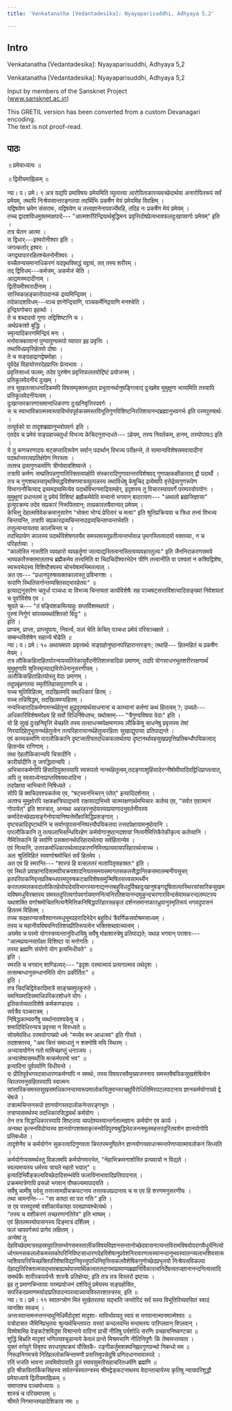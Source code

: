 ```yaml
---
title: 'Venkatanatha [Vedantadesika]: Nyayaparisuddhi, Adhyaya 5,2'

---
```

## Intro
  
  
  
  
 Venkatanatha [Vedantadesika]: Nyayaparisuddhi, Adhyaya 5,2   
  
  
  
  
Venkatanatha [Vedantadesika]: Nyayaparisuddhi, Adhyaya 5,2  
  
  
Input by members of the Sansknet Project  
(www.sansknet.ac.in)  
  
  
  
This GRETIL version has been converted from a custom Devanagari encoding.  
The text is not proof-read.  
  
  
  
  
  


## पाठः
  
  
  
  
  
  
  
  
  
  
॥  प्रमेयाध्यायः  ॥  
  
॥  द्वितीयमाह्निकम्  ॥  
  
न्या। प। प्रमे। ९ अत्र यद्यपि प्रमाविषयः प्रमेयमिति व्युत्पत्त्या आरोपिताकारव्यवच्छेदार्थया अनारोपितरूपं सर्वं प्रमेयम्, तथापि निःश्रेयसान्तरङ्गतया तदर्थिभिः प्रकर्षेण मेयं प्रमेयमिह विवक्षिम् ।  
यद्विषयेण भ्रमेण संसरामः, यद्विषयेण च तत्त्वज्ञानेनापवर्ज्येमहि, तदिह नः प्रकर्षेण मेयं प्रमेयम् ।  
तच्च द्वादशविधमुक्तमाक्षपादे--- "आत्मशरीरेन्द्रियार्थबुद्धिमनः प्रवृत्तिदोषप्रेत्यभावफलदुःखापवर्गाः प्रमेयम्" इति ।  
तत्र चेतन आत्मा ।  
स द्विधार्---इश्वरोनीश्वर इति ।  
जगत्कर्तार् इश्वरः ।  
जगद्व्यापाररहितश्चेतनोनीश्वरः ।  
यच्चैतन्यसमानाधिकरणं यदपृथक्सिद्धं यद्द्रव्यं, तत् तस्य शरीरम् ।  
तद् द्विविधम्---कर्मजम्, अकर्मजं चेति ।  
आद्यमस्मदादीनाम् ।  
द्वितीयमीश्वरादीनाम् ।  
सात्त्विकाहङ्कारोपादानकं द्रव्यमिन्द्रियम् ।  
तदेकादशविधम्---पञ्च ज्ञानेन्द्रियाणि, पञ्चकर्मेनिद्रयाणि मनश्चेति ।  
इन्द्रियगोचरा इहार्थाः ।  
ते च शब्दादयो गुणाः तद्विशिष्टानि च ।  
अर्थप्रकाशो बुद्धिः ।  
स्मृत्यादिकरणमिन्द्रियं मनः ।  
मनोवाक्कायानां पुण्यापुण्यरूपो व्यापार इह प्रवृत्तिः ।  
तथाविधप्रवृत्तिहेतवो दोषाः ।  
ते च सङ्ग्रहाद्रागद्वेषमोहाः ।  
पूर्वदेहं विहायोत्तरदेहप्राप्तिः प्रेत्यभावः ।  
प्रवृत्तिसाध्यं फलम्; तदेव पुरुषेण प्रवृत्तिफलतयोद्दिष्टं प्रयोजनम् ।  
प्रतिकूलवेदनीयं दुःखम् ।  
तत्र सुखतत्साधनादिकमपि विषसम्पृक्तमधुवत् प्रभूतानर्थानुषङ्गित्वाद् दुःखमेव मुमुक्षुणा भाव्यमिति तस्यापि प्रतिकूलवेदनीयत्वम् ।  
दुःखान्तरकारणासमानाधिकरणा दुःखनिवृत्तिरपवर्गः ।  
स च स्वाभाविकात्मस्वरूपाविर्भावपूर्वकसमस्तविभूतिगुणविशिष्टनिरतिशयानन्दब्रह्मानुभवगर्भः इति परमपुरुषार्थः ।  
तत्पूर्वको वा तादृशब्रह्मानुभवोपवर्गः इति ।  
एतदेव च प्रमेयं सङ्ग्रहाच्चतुर्धा विभज्य केचिदनुसन्दधते--- ऽहेयम्, तस्य निवर्तकम्, हानम्, तस्योपायःऽ इति ।  
ये तु कणचरणादयः षट्सप्तादिरूपेण सर्वान् पदार्थान् विभज्य परीक्षन्ते, ते सामान्यविशेषसमवायादीनां पदार्थान्तरत्वप्रतिक्षेपेण निरस्ताः ।  
ततश्च द्रव्यगुणकर्माणि त्रीण्येवावशिष्यन्ते ।  
तत्रापि कर्मणः सम्प्रतिपन्नगुणातिरिक्तत्वपक्षेपि संस्कारादिगुणावान्तरविशेषवद् गुणपक्षकक्षीकारात् द्वौ पदार्थौ ।  
तत्र च गुणशब्दस्यापृथक्सिद्धविशेषणमात्रव्युत्पन्नस्य तथाविधेषु केषुचिद् द्रव्येष्वपि वृत्तेर्द्रव्यगुणरूपेण विभागानौचित्याद् द्रव्यमद्रव्यमित्येव पदार्थविभागमाद्रियामहेर्, इदृशस्य तु विचारस्यापवर्गे परम्परयोपयोगः ।  
मुमुक्षूणां प्रधानतमं तु प्रमेयं विशिष्टं ब्रह्मैकमेवेति मन्वानो भगवान् बादरायणः--- "अथातो ब्रह्मजिज्ञासा" इत्युपक्रम्य तदेव सप्रकारं निरूपितवान्; तत्प्रकारतयैवान्यत् प्रमेयम् ।  
केचित्तु देहात्मविवेकक्रमानुसारेण "भोक्ता भोग्यं प्रेरितारं च मत्वा" इति श्रुतिप्रक्रियया च त्रिधा तत्त्वं विभज्य चिन्तयन्ति, तत्रापि सप्रकारद्रव्यचिन्तनादद्रव्यचिन्ताप्यन्तर्भवति ।  
तत्तुल्यन्यायतया कालचिन्ता च ।  
तदभिप्रायेण कालस्य पदार्थविशेषणतयैव समस्तवस्तुप्रतीत्यन्तर्भावान्न पृथगस्तित्वादयो वक्तव्याः, न च परिहर्तव्याः ।  
"कालोस्ति नास्तीति व्यवहारो व्यवहर्तॄणां जात्याद्यस्तित्वनास्तित्वव्यवहारतुल्यः" इति जैननिराकरणसमये भाष्यकारैरुक्तमाततश्च ब्रह्मैकमेव तत्त्वमिति वा चिदचिदीश्वरभेदेन त्रीणि तत्त्वानीति वा पश्यतां न कश्विद्विशेषः, स्वरूपभेदस्य विशिष्टैक्यस्य चोभयेषामभिमतत्वात् ।  
अत एव--- "प्रधानपुरुषव्यक्तकालास्तु प्रविभागशः ।  
रूपाणि स्थितिसर्गान्तव्यक्तिसद्भावहेतवः" ॥  
इत्याद्यनुसारेण चतुर्धा पञ्चधा वा विभज्य चिन्तयतां कार्यविशेषैः सह पञ्चषट्सप्तविंशत्यादिसङ्ख्यां निवेशयतां च पूर्वाविशेष एव ।  
श्रूयते च--- "तं षङ्विंशकमित्याहुः सप्तविंशमथापरे ।  
पुरुषं निर्गुणं सांरव्यमथर्वशिरसो विदुः" ॥  
इति ।  
प्राप्यम्, प्राप्ता, प्राप्त्युपायः, निवर्त्यं, फलं चेति केचित् पञ्चधा प्रमेयं परिसञ्चक्षते ।  
सम्बन्धविशेषेण सहान्ये षोढेति ॥  
न्या। प। प्रमे। १० अथायमपरः प्रवृत्त्यर्थः सङ्ग्रहोनुष्ठानपरिहारान्तरङ्गः; तथाहि--- हितमहितं च प्रकर्षेण मेयम् ।  
तत्र लौकिकहिताहितयोरन्वयव्यतिरेकायुर्वेदनीतिशास्त्रादिकं प्रमाणम्; तदपि योगसाधनभूतशरीररक्षणार्थं मुमुक्षुणापि श्रुतिस्मृत्याद्यविरोधेनानुसरणीयम् ।  
अलौकिकहिताहितयोस्तु वेदाः प्रमाणम् ।  
तदुपबृंहणतया स्मृतीतिहासपुराणानि च ।  
यच्च श्रुतिविहितम्, तदखिलमपि यथाधिकारं हितम् ।  
यच्च तन्निषिद्धम्, तदखिलमप्यहितम् ।  
नन्वभिचारादिकर्मणामनर्थहेतूनां क्षुद्रपुरुषार्थसाधनानां च काम्यानां कर्मणां कथं हितत्वम् ?; उच्यते---अधिकारिविशेषमपेक्ष्य हि सर्वो विधिर्निषेधश्च; यथोक्तम्--- "त्रैगुण्यविषया वेदाः" इति ।  
यो हि सुखं दुःखनिवृत्तिं चेच्छति तस्य तत्साधनमपेक्षमाणस्य लौकिकेषु साधनेषु प्रवृत्तस्य तेषां निरयादिहेतुभूतानर्थहेतुत्वेन तत्परिहारायानर्थहेतुत्वरहिताः सुखाद्युपायाः प्रतिपाद्यन्ते ।  
एवं काम्यकर्माणि पारलौकिकानि दृष्टजातीयतदधिकफलार्थतया दृष्टानर्थावहसुखप्रवृत्तिप्रतिबन्धौपयिकत्वाद् हितान्येव रागिणाम् ।  
तथा ऐहलौकिकान्यपि चित्रादीनि ।  
कारीर्यादीनि तु जगद्धितान्यपि ।  
अभिचारकर्मणोपि हिंसादियुक्तस्यापि स्वरूपतो नानर्थहेतुत्वम्,तदङ्गपशुहिंसादेरग्नीषोमीयादिवद्विधिप्राप्तत्वात्, अपि तु स्वसाध्येनाप्राप्तविषयवधादिना ।  
तदपेक्षया चाभिचारो निषिध्यते ।  
सोपि हि क्वचिदवश्यकर्तव्य एव, "षट्स्वनभिचरन् पतेत्" इत्यादिदर्शनात् ।  
अतश्च मुमुक्षोरपि रक्षकक्षत्रियाद्यभावे राक्षसाद्यभिभवे चात्मरक्षणार्थमभिचारः कर्तव्य एव, "सर्वत एवात्मानं गोपायेत्" इति शास्त्रात्, अन्यथा अहरहरनुष्ठेयस्याप्रयाणादनुवर्तनीयस्य कर्मादेरुच्छेदप्रसङ्गेनोपायानिष्पत्तेर्मोक्षासिद्धिप्रसङ्गात् ।  
वृष्ट्यन्नादिदृष्टार्थानि च सर्वाण्युपासननिष्पत्त्यौपयिकतया तत्तदपेक्षायामनुष्ठेयानि ।  
पारलौकिकानि तु तत्फलाभिसन्धिविरहेण कर्मयोगानुष्ठानदशायां नित्यनैमित्तिकैरेकीकृत्य कर्तव्यानि ।  
नैमित्तिकानि हि सर्वाणि प्रसक्तानर्थपरिहारार्थतया सर्वहितान्येव ।  
एवं नित्यानि, उत्तरकर्माधिकारार्थत्वादकरणनिमित्तप्रत्यवायपरिहारार्थत्वाच्च ।  
अतः श्रुतिविहितं स्ववर्णाश्रमोचितं सर्वं हितमेव ।  
अत एव हि स्मरन्ति--- "शास्त्रं हि वत्सलतरं मातापितृसहस्रतः" इति ।  
एवं स्थिते प्रवाहानादिसामग्रीचक्रवशादनियतसमयसमागतसकलसैद्धान्तिकसमालम्बनीयसुचर् इतपरिपाकनिवृत्तप्रतिबन्धपरमपुरुषकटाक्षविशेषसमुन्मिषितसत्त्वसामर्थ्येन करतलामलकवदालोकितहेयोपादेयविभागस्यानाद्यनन्तबहुविधदुर्विषहदुःखानुषङ्गदूषिताल्पास्थिरसांसारिकसुखमयविषमधुविरक्तस्य समस्तदुरितवर्गापवर्गायमाणनित्यनिरतिशयानन्दमुकुन्दचरणारविन्दसेवामकरन्दलम्पटस्य यथाशक्ति वर्णाश्रमोचितनित्यनैमित्तिकनिषिद्धपरिहारसहकृतं दर्शनसमानाकारध्रुवानुस्मृतिरूपं भगवदुपासनं हिततमं विहितम् ।  
तच्च सदक्षरन्यासवैश्वानरमधुभूमदहरादिभेदेन बहुविधं त्रैवर्णिकसर्वाश्रमसाध्यम् ।  
तस्य च महानीयविषयनिरतिशयप्रीतिरूपत्वेन भक्तिशब्दवाच्यत्वम् ।  
अयमेव च परमो योगस्त्रय्यन्तानुविधायिषु सर्वेषु मोक्षशास्त्रेषु प्रतिपाद्यते; यथाह भगवान् पराशरः--- "आत्मप्रयत्नसापेक्षा विशिष्टा या मनोगतिः ।  
तस्या ब्रह्मणि संयोगो योग इत्यभिधीयते" ॥  
इति ।  
स्मरति च भगवान् शाण्डिल्यर्ः--- "इदृशः परमात्मायं प्रत्यगात्माव तथेदृशः ।  
तत्सम्बन्धानुसन्धानमिति योगः प्रकीर्तितः" ॥  
इति ।  
तत्र चिदचिद्विवेकादिमात्रे साङ्ख्यमुपकुरुते ।  
यमनियमादिसमाधिपरिकरशोधने योगः ।  
इतिकर्तव्यताविशेषे कर्मकाण्डादयः ।  
सर्वत्रैव पञ्चरात्रम् ।  
निषिद्धकाम्यवर्गेषु व्यर्थानावश्यकेषु च ।  
शमादिविधिरन्यत्र प्रवृत्त्या न विरुध्यते ॥  
सोयमेवंविधः परमयोगाख्यो धर्मः "मय्येव मन आधत्स्व" इति गीयते ।  
तदशक्तस्य, "अथ चित्तं समाधातुं न शक्नोषि मयि स्थिरम् ।  
अभ्यासयोगेन गतो मामिच्छाप्तुं धनञ्जय ।  
अभ्यासेष्वसमर्थोसि मत्कर्मपरमो भव" ॥  
इत्यादिना पूर्वपर्वाणि विधीयन्ते ।  
यः प्रीतिपूर्वभगवदसाधारणकर्मण्यपि न समर्थः, तस्य विषयरसवैमुख्यजननाय समस्तवैषयिकसुखशेषित्वेन चिरतरमनुसंहितस्यापि स्वात्मनः सांसारिकसमस्तसुखसमधिकानन्दस्वरूपमालोकयितुमान्तरचक्षुर्विरोधितिमिरपटलपाटनाय ज्ञानकर्मयोगाख्ये द्वे भेषजे ।  
तत्रात्मचिन्तनरूपो ज्ञानयोगस्तदालोकनेन्तरङ्गभूतः ।  
तत्राप्यसमर्थस्य तदधिकारसिद्ध्यर्थं कर्मयोगः ।  
तेन तत्र सिद्धाधिकारस्यापि शिष्टतया व्यपदेश्यस्यान्तर्गतात्मज्ञानः कर्मयोग एव कार्यः ।  
अन्यथा कृत्स्नविदोप्यस्य ज्ञानयोगाशक्ताकृत्स्नवेदिपुरुषबुद्धिभेदजननमूलमहत्तरदुरितवशेन ज्ञानयोगोपि प्रतिबध्येत ।  
तादृशेनैव च कर्मयोगेन सुकरत्वादिगुणवता चिरतरमनुष्ठितेन ज्ञानयोगव्यवधानमन्तरेणाप्यात्मावलोकनं सिध्यति ।  
कर्मयोगेप्यसमर्थस्तु विकलमपि कर्मयोगमारभेत, "नेहाभिक्रमनाशोस्ति प्रत्यवायो न विद्यते ।  
स्वल्पमप्यस्य धर्मस्य त्रायते महतो भयात्" ॥  
इत्यादिभिर्वैङ्कल्यविच्छेदादिसम्भवेपि फलाविनाभावादिप्रतिपादनात् ।  
प्रक्रममात्रेणापि प्रसन्नो भगवान् पौष्कल्यमापादयति ।  
सर्वेषु चामीषु पर्वसु तत्तत्सामग्रीचक्रघटनाय तत्तत्फलप्रदानाय च स एव हि शरणमनुसरणीयः ।  
तथा चामनन्ति--- "सा काष्ठा सा परा गतिः" इति ।  
स एव परमपुरुषो वशीकार्यकाष्ठा परमप्राप्यश्चेत्यर्थः ।  
"तस्य च वशीकरणं तच्छरणागतिरेव" इति भाष्यम् ।  
एवं हिततमस्योपासनस्य दिङ्मात्रं दर्शितम् ।  
फलं चापवर्गरूपं प्रागेव लक्षितम् ।  
अन्येषां तु देहविच्छेदमात्रसहस्रयुवतिसम्भोगसमस्तालीकविषयविज्ञानसन्तानोच्छेदवासनात्यन्तविरामविषयोपरागवैधुर्यनित्योर्ध्वगमनसकललोकमस्तकोपरिनिविष्टसाधारणदेहविशेषानुप्रवेशनिरावरणत्वस्वानन्दानुभवस्वातन्त्र्यलाभशिवसारूप्यशिवापत्तिचिच्छक्तिपरिशेषाविद्यानिवृत्त्युपाधिनिवृत्तिसकलवैशेषिकगुणोच्छेदप्रभृतयो निःश्रेयसविकल्पा देहाद्यतिरिक्तात्मसद्भावबाह्यार्थपारमार्थिकत्वतत्तदागमाप्रामाण्यब्रह्मनिर्विकारत्वनिर्देषत्वतज्ज्ञानानन्दनित्यत्वादिसमर्थकैः शारीरकपर्यन्तैः शास्त्रैः प्रतिक्षेप्या; इति तत्र तत्र विस्तरो द्रष्टव्यः ।  
इह तु प्रमाणचिन्तायाः परमप्रयोजनं दर्शयितुं प्रमेयस्य सङ्ग्रहोक्तिः, सपरिकरप्रमाणमर्यादाप्रतिपादनपरत्वान्न्यायविस्तरशास्त्रस्य, इति ॥  
न्या। प। प्रमे। ११ स्वातन्त्र्येण मितं सुखेतरतया यद्भाति जन्तोरिदं सर्वं यस्य विभूतिरिव्यवसितं स्वादं व्यनक्ति स्वकम् ।  
अन्तःस्वान्तमनन्तनन्दथुनिधिर्मेदोदृशां मादृशा- माविर्भावयतु स्वयं स भगवानात्मानमात्मेश्वरः ॥  
यत्रोदासत जैमिनिप्रभृतयः श्रुत्यर्थचिन्तापराः यस्यां कन्दलयन्ति मन्दमतयः पारिप्लवान् विप्लवान् ।  
विश्वेषामिह वेङ्कटेशविदुषा विश्रान्तये वादिनां प्राची नीतिषु पर्यशोधि सरणिः प्रच्छायनिष्कण्टका ॥  
शुद्धिं बिभ्रति मादृशां भणितयश्चूडान्वये केवलं प्रान्ते मिश्रमभाणि नीतिनिपुणैः किं तेष्वमन्तव्यता ।  
युक्तं वर्गयुगे विमृश्य सरधापुष्पक्रमं यौक्तिकै- रङ्गीकर्तुमशक्यनिह्नवगुणग्रन्थो निबन्धो मम ॥  
निरूढनिगमत्रये निखिललोकचिन्तामणौ प्रसत्तिमुपसेदुषि प्रणिदधानभावास्पदे ।  
रतिं भजति भावना लयमिवोपयाति द्रुतं रमावसुमतीसहाचरितधर्मणि ब्रह्मणि ॥  
इति श्रीकवितार्किकसिंहस्य सर्वतन्त्रस्वतन्त्रस्य श्रीमद्वेङ्कटनाथस्य वेदान्ताचार्यस्य कृतिषु न्यायपरिशुद्धौ प्रमेयाध्याये द्वितीयमाह्निकम् ॥  
समाप्तश्च पञ्चमोध्यायः ॥  
शास्त्रं च परिसमाप्तम् ॥  
श्रीमते निगमान्तमहादेशिकाय नमः  ॥  
  
  
  
  
